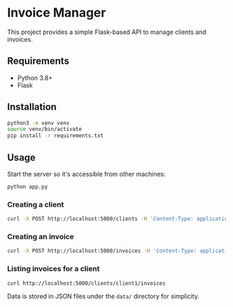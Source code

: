 # Invoice Manager

This project provides a simple Flask-based API to manage clients and invoices.

## Requirements
- Python 3.8+
- Flask

## Installation
```bash
python3 -m venv venv
source venv/bin/activate
pip install -r requirements.txt
```

## Usage
Start the server so it's accessible from other machines:
```bash
python app.py
```

### Creating a client
```bash
curl -X POST http://localhost:5000/clients -H 'Content-Type: application/json' -d '{"id": "client1", "name": "John Doe"}'
```

### Creating an invoice
```bash
curl -X POST http://localhost:5000/invoices -H 'Content-Type: application/json' -d '{"id": "inv1", "client_id": "client1", "amount": 100.0, "description": "Website design"}'
```

### Listing invoices for a client
```bash
curl http://localhost:5000/clients/client1/invoices
```

Data is stored in JSON files under the `data/` directory for simplicity.
